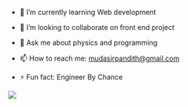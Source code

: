 










- 🌱 I’m currently learning  Web development
- 👯 I’m looking to collaborate on  front end project

- 💬 Ask me about physics and programming
- 📫 How to reach me: mudasirpandith@gmail.com

- ⚡ Fun fact: Engineer By Chance

<img src="https://github-readme-stats.vercel.app/api?username=mudasirpandith&&show_icons=true&title_color=ffffff&icon_color=bb2acf&text_color=daf7dc&bg_color=151515" />
<i class="fab fa-linkedin-in"></i>
